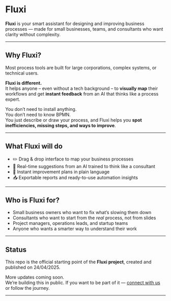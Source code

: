 # Fluxi

**Fluxi** is your smart assistant for designing and improving business processes — made for small businesses, teams, and consultants who want clarity without complexity.

---

## Why Fluxi?

Most process tools are built for large corporations, complex systems, or technical users.

**Fluxi is different.**  
It helps anyone – even without a tech background – to **visually map** their workflows and get **instant feedback** from an AI that thinks like a process expert.

You don’t need to install anything.  
You don’t need to know BPMN.  
You just describe or draw your process, and Fluxi helps you **spot inefficiencies, missing steps, and ways to improve**.

---

## What Fluxi will do

- ✏️ Drag & drop interface to map your business processes
- 🤖 Real-time suggestions from an AI trained to think like a consultant
- 📄 Instant improvement plans in plain language
- 📤 Exportable reports and ready-to-use automation insights

---

## Who is Fluxi for?

- Small business owners who want to fix what’s slowing them down  
- Consultants who want to start from the *real* process, not from slides  
- Project managers, operations leads, and startup teams  
- Anyone who wants a smarter way to understand their work

---

## Status

This repo is the official starting point of the **Fluxi project**, created and published on 24/04/2025.

More updates coming soon.  
We’re building this in public. If you want to be part of it — [connect with us](#) or follow the journey.

---
